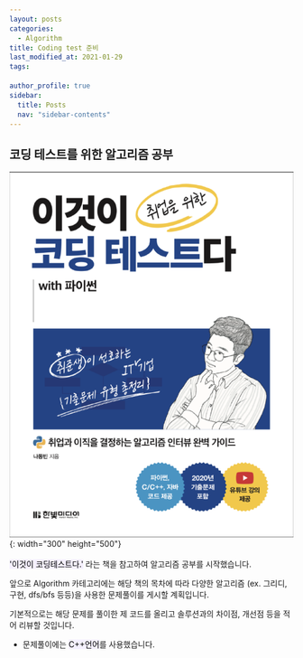 ```yaml
---
layout: posts
categories:
  - Algorithm
title: Coding test 준비
last_modified_at: 2021-01-29
tags:

author_profile: true
sidebar:
  title: Posts
  nav: "sidebar-contents"
---
```


## 코딩 테스트를 위한 알고리즘 공부

![이것이 코딩테스트다](/assets/image/book.PNG){: width="300" height="500"}
<br>
<br>
<mark style='background-color: #f5f0ff'>'이것이 코딩테스트다.'</mark> 라는 책을 참고하여 알고리즘 공부를 시작했습니다.

앞으로 Algorithm 카테고리에는 해당 책의 목차에 따라
다양한 알고리즘 (ex. 그리디, 구현, dfs/bfs 등등)을 사용한 문제풀이를 게시할 계획입니다.

기본적으로는 해당 문제를 풀이한 제 코드를 올리고
솔루션과의 차이점, 개선점 등을 적어 리뷰할 것입니다.

* 문제풀이에는 <mark style='background-color: #f5f0ff'>C++언어</mark>를  사용했습니다.
